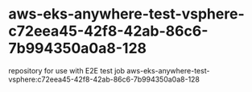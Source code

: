# aws-eks-anywhere-test-vsphere-c72eea45-42f8-42ab-86c6-7b994350a0a8-128
repository for use with E2E test job aws-eks-anywhere-test-vsphere:c72eea45-42f8-42ab-86c6-7b994350a0a8-128
